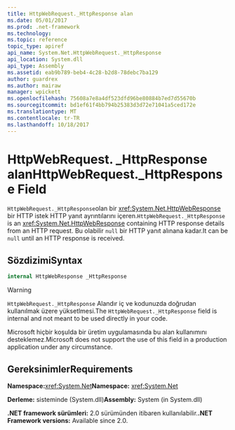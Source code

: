 ```yaml
---
title: HttpWebRequest._HttpResponse alan
ms.date: 05/01/2017
ms.prod: .net-framework
ms.technology: 
ms.topic: reference
topic_type: apiref
api_name: System.Net.HttpWebRequest._HttpResponse
api_location: System.dll
api_type: Assembly
ms.assetid: eab9b789-beb4-4c28-b2d8-78debc7ba129
author: guardrex
ms.author: mairaw
manager: wpickett
ms.openlocfilehash: 75608a7e8a4df523dfd96be80884b7ed7d55670b
ms.sourcegitcommit: bd1ef61f4bb794b25383d3d72e71041a5ced172e
ms.translationtype: MT
ms.contentlocale: tr-TR
ms.lasthandoff: 10/18/2017
---
```

# <a name="httpwebrequesthttpresponse-field"></a><span data-ttu-id="0d2d3-102">HttpWebRequest. \_HttpResponse alan</span><span class="sxs-lookup"><span data-stu-id="0d2d3-102">HttpWebRequest.\_HttpResponse Field</span></span>

<span data-ttu-id="0d2d3-103">`HttpWebRequest._HttpResponse`olan bir <xref:System.Net.HttpWebResponse> bir HTTP istek HTTP yanıt ayrıntılarını içeren.</span><span class="sxs-lookup"><span data-stu-id="0d2d3-103">`HttpWebRequest._HttpResponse` is an <xref:System.Net.HttpWebResponse> containing HTTP response details from an HTTP request.</span></span> <span data-ttu-id="0d2d3-104">Bu olabilir `null` bir HTTP yanıt alınana kadar.</span><span class="sxs-lookup"><span data-stu-id="0d2d3-104">It can be `null` until an HTTP response is received.</span></span>

## <a name="syntax"></a><span data-ttu-id="0d2d3-105">Sözdizimi</span><span class="sxs-lookup"><span data-stu-id="0d2d3-105">Syntax</span></span>
  
```csharp  
internal HttpWebResponse _HttpResponse
```

> [!WARNING]
> <span data-ttu-id="0d2d3-106">`HttpWebRequest._HttpResponse` Alandır iç ve kodunuzda doğrudan kullanılmak üzere yüksetlmesi.</span><span class="sxs-lookup"><span data-stu-id="0d2d3-106">The `HttpWebRequest._HttpResponse` field is internal and not meant to be used directly in your code.</span></span>
> 
> <span data-ttu-id="0d2d3-107">Microsoft hiçbir koşulda bir üretim uygulamasında bu alan kullanımını desteklemez.</span><span class="sxs-lookup"><span data-stu-id="0d2d3-107">Microsoft does not support the use of this field in a production application under any circumstance.</span></span>

## <a name="requirements"></a><span data-ttu-id="0d2d3-108">Gereksinimler</span><span class="sxs-lookup"><span data-stu-id="0d2d3-108">Requirements</span></span>

<span data-ttu-id="0d2d3-109">**Namespace:**<xref:System.Net></span><span class="sxs-lookup"><span data-stu-id="0d2d3-109">**Namespace:** <xref:System.Net></span></span>

<span data-ttu-id="0d2d3-110">**Derleme:** sisteminde (System.dll)</span><span class="sxs-lookup"><span data-stu-id="0d2d3-110">**Assembly:** System (in System.dll)</span></span>

<span data-ttu-id="0d2d3-111">**.NET framework sürümleri:** 2.0 sürümünden itibaren kullanılabilir.</span><span class="sxs-lookup"><span data-stu-id="0d2d3-111">**.NET Framework versions:** Available since 2.0.</span></span>
